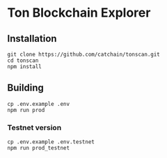 # Ton Blockchain Explorer


## Installation

```
git clone https://github.com/catchain/tonscan.git
cd tonscan
npm install
```

## Building

```
cp .env.example .env
npm run prod
```

### Testnet version

```
cp .env.example .env.testnet
npm run prod_testnet
```
